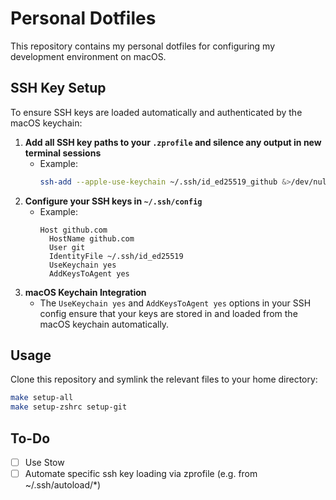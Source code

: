 # Personal Dotfiles

This repository contains my personal dotfiles for configuring my development environment on macOS.

## SSH Key Setup
To ensure SSH keys are loaded automatically and authenticated by the macOS keychain:

1. **Add all SSH key paths to your `.zprofile` and silence any output in new terminal sessions**
   - Example:
     ```sh
     ssh-add --apple-use-keychain ~/.ssh/id_ed25519_github &>/dev/null
     ```
2. **Configure your SSH keys in `~/.ssh/config`**
   - Example:
     ```
     Host github.com
       HostName github.com
       User git
       IdentityFile ~/.ssh/id_ed25519
       UseKeychain yes
       AddKeysToAgent yes
     ```
3. **macOS Keychain Integration**
   - The `UseKeychain yes` and `AddKeysToAgent yes` options in your SSH config ensure that your keys are stored in and loaded from the macOS keychain automatically.

## Usage
Clone this repository and symlink the relevant files to your home directory:

```sh
make setup-all
make setup-zshrc setup-git
```

## To-Do
- [ ] Use Stow
- [ ] Automate specific ssh key loading via zprofile (e.g. from ~/.ssh/autoload/*)